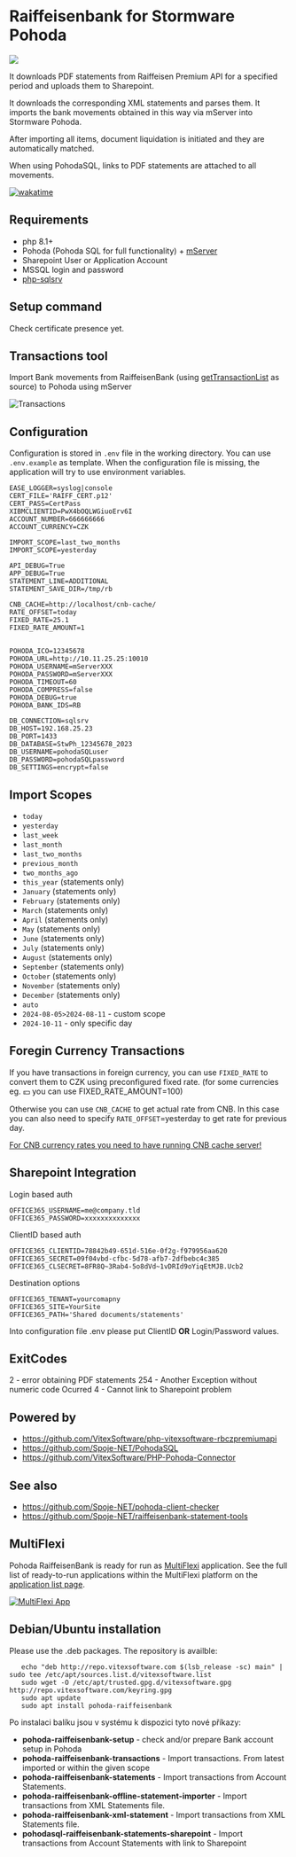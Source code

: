 # Raiffeisenbank for Stormware Pohoda

![](pohoda-raiffeisenbank.svg?raw=true)

It downloads PDF statements from Raiffeisen Premium API for a specified period and uploads them to Sharepoint.

It downloads the corresponding XML statements and parses them. It imports the bank movements obtained in this way via mServer into Stormware Pohoda.

After importing all items, document liquidation is initiated and they are automatically matched.

When using PohodaSQL, links to PDF statements are attached to all movements.

[![wakatime](https://wakatime.com/badge/user/5abba9ca-813e-43ac-9b5f-b1cfdf3dc1c7/project/018b7d35-a10b-4f4b-ba78-241d1c79b4e6.svg)](https://wakatime.com/badge/user/5abba9ca-813e-43ac-9b5f-b1cfdf3dc1c7/project/018b7d35-a10b-4f4b-ba78-241d1c79b4e6)

## Requirements

* php 8.1+
* Pohoda (Pohoda SQL for full functionality) + [mServer](https://www.stormware.cz/pohoda/xml/mserver/)
* Sharepoint User or Application Account
* MSSQL login and password
* [php-sqlsrv](https://learn.microsoft.com/en-us/sql/connect/php/microsoft-php-driver-for-sql-server?view=sql-server-ver16)

## Setup command

Check certificate presence yet.

## Transactions tool

Import Bank movements from RaiffeisenBank (using [getTransactionList](https://developers.rb.cz/premium/documentation/01rbczpremiumapi#/Get%20Transaction%20List/getTransactionList) as source)
to Pohoda using mServer

![Transactions](transactions.png?raw=true)

## Configuration

Configuration is stored in `.env` file in the working directory. You can use `.env.example` as template.
When the configuration file is missing, the application will try to use environment variables.

```env
EASE_LOGGER=syslog|console
CERT_FILE='RAIFF_CERT.p12'
CERT_PASS=CertPass
XIBMCLIENTID=PwX4bOQLWGiuoErv6I
ACCOUNT_NUMBER=666666666
ACCOUNT_CURRENCY=CZK

IMPORT_SCOPE=last_two_months
IMPORT_SCOPE=yesterday

API_DEBUG=True
APP_DEBUG=True
STATEMENT_LINE=ADDITIONAL
STATEMENT_SAVE_DIR=/tmp/rb

CNB_CACHE=http://localhost/cnb-cache/
RATE_OFFSET=today
FIXED_RATE=25.1
FIXED_RATE_AMOUNT=1


POHODA_ICO=12345678
POHODA_URL=http://10.11.25.25:10010
POHODA_USERNAME=mServerXXX
POHODA_PASSWORD=mServerXXX
POHODA_TIMEOUT=60
POHODA_COMPRESS=false
POHODA_DEBUG=true
POHODA_BANK_IDS=RB

DB_CONNECTION=sqlsrv
DB_HOST=192.168.25.23
DB_PORT=1433
DB_DATABASE=StwPh_12345678_2023
DB_USERNAME=pohodaSQLuser
DB_PASSWORD=pohodaSQLpassword
DB_SETTINGS=encrypt=false
```

## Import Scopes

* `today`
* `yesterday`
* `last_week`
* `last_month`
* `last_two_months`
* `previous_month`
* `two_months_ago`
* `this_year` (statements only)
* `January`  (statements only)
* `February` (statements only)
* `March` (statements only)
* `April` (statements only)
* `May` (statements only)
* `June` (statements only)
* `July` (statements only)
* `August` (statements only)
* `September` (statements only)
* `October` (statements only)
* `November` (statements only)
* `December` (statements only)
* `auto`
* `2024-08-05>2024-08-11` - custom scope
* `2024-10-11` - only specific day

## Foregin Currency Transactions

If you have transactions in foreign currency, you can use `FIXED_RATE` to convert them to CZK using preconfigured fixed rate.
(for some currencies eg. 💴 you can use FIXED_RATE_AMOUNT=100)

Otherwise you can use `CNB_CACHE` to get actual rate from CNB.
In this case you can also need to specify `RATE_OFFSET`=yesterday to get rate for previous day.

[For CNB currency rates you need to have running CNB cache server!](https://github.com/Spoje-NET/CNB-Cache)

## Sharepoint Integration

Login based auth

```env
OFFICE365_USERNAME=me@company.tld
OFFICE365_PASSWORD=xxxxxxxxxxxxxx
```

ClientID based auth

```env
OFFICE365_CLIENTID=78842b49-651d-516e-0f2g-f979956aa620
OFFICE365_SECRET=09f04vbd-cfbc-5d78-afb7-2dfbebc4c385
OFFICE365_CLSECRET=8FR8Q~3Rab4-5o8dVd~1vDRId9oYiqEtMJB.Ucb2
```

Destination options

```env
OFFICE365_TENANT=yourcomapny
OFFICE365_SITE=YourSite
OFFICE365_PATH='Shared documents/statements'
```

Into configuration file .env please put ClientID **OR** Login/Password values.

## ExitCodes

2 - error obtaining PDF statements
254 - Another Exception without numeric code Ocurred
4 - Cannot link to Sharepoint problem

## Powered by

* <https://github.com/VitexSoftware/php-vitexsoftware-rbczpremiumapi>
* <https://github.com/Spoje-NET/PohodaSQL>
* <https://github.com/VitexSoftware/PHP-Pohoda-Connector>

## See also

* <https://github.com/Spoje-NET/pohoda-client-checker>
* <https://github.com/Spoje-NET/raiffeisenbank-statement-tools>

## MultiFlexi

Pohoda RaiffeisenBank is ready for run as [MultiFlexi](https://multiflexi.eu) application.
See the full list of ready-to-run applications within the MultiFlexi platform on the [application list page](https://www.multiflexi.eu/apps.php).

[![MultiFlexi App](https://github.com/VitexSoftware/MultiFlexi/blob/main/doc/multiflexi-app.svg)](https://www.multiflexi.eu/apps.php)

## Debian/Ubuntu installation

Please use the .deb packages. The repository is availble:

 ```shell
    echo "deb http://repo.vitexsoftware.com $(lsb_release -sc) main" | sudo tee /etc/apt/sources.list.d/vitexsoftware.list
    sudo wget -O /etc/apt/trusted.gpg.d/vitexsoftware.gpg http://repo.vitexsoftware.com/keyring.gpg
    sudo apt update
    sudo apt install pohoda-raiffeisenbank
```

Po instalaci balíku jsou v systému k dispozici tyto nové příkazy:

* **pohoda-raiffeisenbank-setup**         - check and/or prepare Bank account setup in Pohoda
* **pohoda-raiffeisenbank-transactions**  - Import transactions. From latest imported or within the given scope
* **pohoda-raiffeisenbank-statements**    - Import transactions from Account Statements.
* **pohoda-raiffeisenbank-offline-statement-importer** - Import transactions from XML Statements file.
* **pohoda-raiffeisenbank-xml-statement** - Import transactions from XML Statements file.
* **pohodasql-raiffeisenbank-statements-sharepoint** - Import transactions from Account Statements with link to Sharepoint

